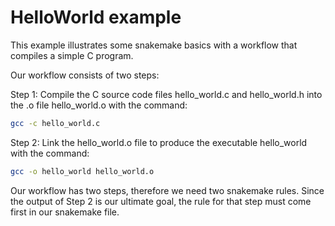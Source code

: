 # HelloWorld example

This example illustrates some snakemake basics with a workflow that
compiles a simple C program.

Our workflow consists of two steps:

Step 1: Compile the C source code files hello_world.c and hello_world.h into the .o file hello_world.o with the command:
```bash
gcc -c hello_world.c
```

Step 2: Link the hello_world.o file to produce the executable hello_world with the command:
```bash
gcc -o hello_world hello_world.o
```

Our workflow has two steps, therefore we need two snakemake rules. Since the output of Step 2 is our ultimate goal, the rule for that step must come first in our snakemake file.
